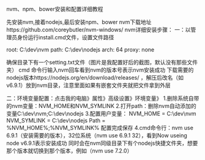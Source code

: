 nvm、npm、bower安装和配置详细教程

先安装nvm,接着nodejs,最后安装npm、bower
nvm下载地址https://github.com/coreybutler/nvm-windows/
nvm详细安装步骤：
一：以管理员身份运行install.cmd文件，设置文件路径

root: C:\dev\nvm
path: C:\dev\nodejs
arch: 64
proxy: none

确保目录下有一个setting.txt文件（图片是我配置好后的截图，默认没有那些文件夹）
cmd 命令行输入nvm回车看到nvm的版本号表示nvm安装成功
 下载需要的nodejs版本https://nodejs.org/en/download/releases/
 ，解压后改名（如v6.9.1）放到nvm目录，注意里面如果有嵌套文件夹就把文件拿到外层

二：环境变量配置：点击我的电脑》属性》高级设置》环境变量》
1.删除系统自带的nvm变量：NVM_HOME和NVM_SYMLINK
2.打开path：删除nvm自动添加的变量C:\dev\nvm;C:\dev\nodejs
3.配置用户变量：
NVM_HOME = C:\dev\nvm
NVM_SYMLINK = C:\dev\nodejs
Path = %NVM_HOME%;%NVM_SYMLINK%
配置完成保存
4.cmd命令行：nvm use 6.9.1（安装需要的版本），32位系统（nvm use 6.9.1 32），看到Now useing node v6.9.1表示安装成功
同时会在nvm同级目录下有个nodejs快捷文件夹，想要那个版本就切换到那个版本，例如（nvm use 7.2.0）
